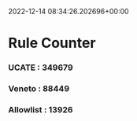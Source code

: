 2022-12-14 08:34:26.202696+00:00
# Rule Counter 
 ### UCATE : 349679

 ### Veneto : 88449

 ### Allowlist : 13926